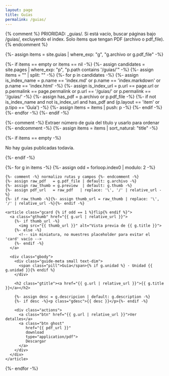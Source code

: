 ```yaml
---
layout: page
title: Guías
permalink: /guias/
---
```


{% comment %}
PRIORIDAD: _guias/. Si está vacío, buscar páginas bajo /guias/, excluyendo el index.
Solo ítems que tengan PDF (archivo o pdf_file).
{% endcomment %}

{%- assign items = site.guias | where_exp: "g", "g.archivo or g.pdf_file" -%}

{%- if items == empty or items == nil -%}
  {%- assign candidates = site.pages | where_exp: "p", "p.path contains '/guias/'" -%}
  {%- assign items = "" | split: "" -%}
  {%- for p in candidates -%}
    {%- assign is_index_name = p.name == 'index.md' or p.name == 'index.markdown' or p.name == 'index.html' -%}
    {%- assign is_index_url  = p.url == page.url or p.permalink == page.permalink or p.url == '/guias/' or p.permalink == '/guias/' -%}
    {%- assign has_pdf = p.archivo or p.pdf_file -%}
    {%- if not is_index_name and not is_index_url and has_pdf and (p.layout == 'item' or p.tipo == 'Guía') -%}
      {%- assign items = items | push: p -%}
    {%- endif -%}
  {%- endfor -%}
{%- endif -%}

{%- comment -%} Extraer número de guía del título y usarlo para ordenar {%- endcomment -%}
{%- assign items = items | sort_natural: "title" -%}


<section class="guides-alt">
  {%- if items == empty -%}
    <p class="text-dim">No hay guías publicadas todavía.</p>
  {%- endif -%}

  {%- for g in items -%}
    {%- assign odd = forloop.index0 | modulo: 2 -%}

    {%- comment -%} normalizo rutas y campos {%- endcomment -%}
    {%- assign raw_pdf   = g.pdf_file | default: g.archivo -%}
    {%- assign raw_thumb = g.preview  | default: g.thumb -%}
    {%- assign pdf_url   = raw_pdf   | replace: '\', '/' | relative_url -%}
    {%- if raw_thumb -%}{%- assign thumb_url = raw_thumb | replace: '\', '/' | relative_url -%}{%- endif -%}

    <article class="gcard {% if odd == 1 %}flip{% endif %}">
      <a class="gthumb" href="{{ g.url | relative_url }}">
        {%- if thumb_url -%}
          <img src="{{ thumb_url }}" alt="Vista previa de {{ g.title }}">
        {%- else -%}
          <!-- sin miniatura, no muestres placeholder para evitar el 'card' vacío -->
        {%- endif -%}
      </a>

      <div class="gbody">
        <div class="guide-meta small text-dim">
          <span class="pill">Guía</span>{% if g.unidad %} · Unidad {{ g.unidad }}{% endif %}
        </div>

        <h2 class="gtitle"><a href="{{ g.url | relative_url }}">{{ g.title }}</a></h2>

        {%- assign desc = g.descripcion | default: g.description -%}
        {%- if desc -%}<p class="gdesc">{{ desc }}</p>{%- endif -%}

        <div class="actions">
          <a class="btn" href="{{ g.url | relative_url }}">Ver detalles</a>
          <a class="btn ghost"
             href="{{ pdf_url }}"
             download
             type="application/pdf">
             Descargar
          </a>
        </div>
      </div>
    </article>
  {%- endfor -%}
</section>
